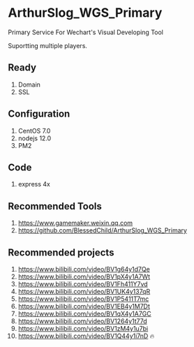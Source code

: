 # ArthurSlog_WGS_Primary
Primary Service For Wechart's Visual Developing Tool

Suportting  multiple players.

## Ready

1. Domain
2. SSL

## Configuration

1. CentOS 7.0
2. nodejs 12.0
3. PM2


## Code

1. express 4x

## Recommended Tools

1. https://www.gamemaker.weixin.qq.com
2. https://github.com/BlessedChild/ArthurSlog_WGS_Primary

## Recommended projects

1. https://www.bilibili.com/video/BV1g64y1d7Qe
2. https://www.bilibili.com/video/BV1pX4y1A7Wt
3. https://www.bilibili.com/video/BV1Fh411Y7vd
4. https://www.bilibili.com/video/BV1UK4y137qR
5. https://www.bilibili.com/video/BV1P5411T7mc
6. https://www.bilibili.com/video/BV1EB4y1M7Dt
7. https://www.bilibili.com/video/BV1qX4y1A7GC
8. https://www.bilibili.com/video/BV1264y1t77d
9. https://www.bilibili.com/video/BV1zM4y1u7bi
10. https://www.bilibili.com/video/BV1Q44y1i7nD 🔥
